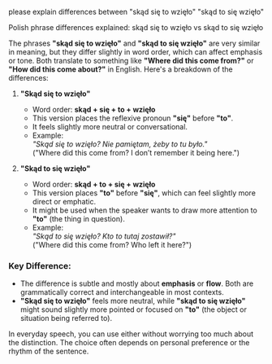 please explain differences between "skąd się to wzięło" "skąd to się wzięło"

Polish phrase differences explained: skąd się to wzięło vs skąd to się wzięło

The phrases **"skąd się to wzięło"** and **"skąd to się wzięło"** are very similar in meaning, but they differ slightly in word order, which can affect emphasis or tone. Both translate to something like **"Where did this come from?"** or **"How did this come about?"** in English. Here's a breakdown of the differences:

1. **"Skąd się to wzięło"**  
   - Word order: **skąd + się + to + wzięło**  
   - This version places the reflexive pronoun **"się"** before **"to"**.  
   - It feels slightly more neutral or conversational.  
   - Example:  
     *"Skąd się to wzięło? Nie pamiętam, żeby to tu było."*  
     ("Where did this come from? I don’t remember it being here.")

2. **"Skąd to się wzięło"**  
   - Word order: **skąd + to + się + wzięło**  
   - This version places **"to"** before **"się"**, which can feel slightly more direct or emphatic.  
   - It might be used when the speaker wants to draw more attention to **"to"** (the thing in question).  
   - Example:  
     *"Skąd to się wzięło? Kto to tutaj zostawił?"*  
     ("Where did this come from? Who left it here?")

### Key Difference:
- The difference is subtle and mostly about **emphasis** or **flow**. Both are grammatically correct and interchangeable in most contexts.  
- **"Skąd się to wzięło"** feels more neutral, while **"skąd to się wzięło"** might sound slightly more pointed or focused on **"to"** (the object or situation being referred to).  

In everyday speech, you can use either without worrying too much about the distinction. The choice often depends on personal preference or the rhythm of the sentence.
